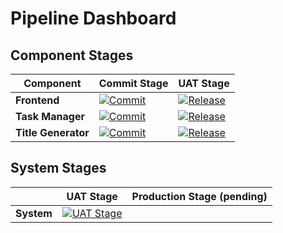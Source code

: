 # Pipeline Dashboard

## Component Stages

| Component          | Commit Stage         |  UAT Stage            |
| ------------------ | -------------------- |-----------------------|
| **Frontend**        | [![Commit](https://github.com/josegarrera/todoer-fe/actions/workflows/commit.yml/badge.svg)](https://github.com/josegarrera/todoer-fe/actions/workflows/commit.yml) | [![Release](https://github.com/josegarrera/todoer-fe/actions/workflows/release.yml/badge.svg)](https://github.com/josegarrera/todoer-fe/actions/workflows/release.yml) |
| **Task Manager**    | [![Commit](https://github.com/josegarrera/todoer-task-manager/actions/workflows/commit.yml/badge.svg)](https://github.com/josegarrera/todoer-task-manager/actions/workflows/commit.yml) | [![Release](https://github.com/josegarrera/todoer-task-manager/actions/workflows/release.yml/badge.svg)](https://github.com/josegarrera/todoer-task-manager/actions/workflows/release.yml) |
| **Title Generator**| [![Commit](https://github.com/josegarrera/todoer-title-generator/actions/workflows/commit.yml/badge.svg)](https://github.com/josegarrera/todoer-title-generator/actions/workflows/commit.yml) | [![Release](https://github.com/josegarrera/todoer-title-generator/actions/workflows/release.yml/badge.svg)](https://github.com/josegarrera/todoer-title-generator/actions/workflows/release.yml) |

## System Stages

|                    | UAT Stage            |  Production Stage (pending)  |
| ------------------ | -------------------- |-----------------------|
| **System**         | [![UAT Stage](https://github.com/josegarrera/todoer-acceptance/actions/workflows/uat-stage.yml/badge.svg)](https://github.com/josegarrera/todoer-acceptance/actions/workflows/uat-stage.yml) |  |